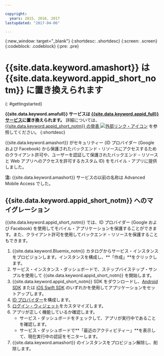 ```yaml
---

copyright:
  years: 2015, 2016, 2017
lastupdated: "2017-04-06"

---
```

{:new_window: target="_blank"}
{:shortdesc: .shortdesc}
{:screen: .screen}
{:codeblock: .codeblock}
{:pre: .pre}


# {{site.data.keyword.amashort}} は {{site.data.keyword.appid_short_notm}} に置き換えられます
{: #gettingstarted}


**{{site.data.keyword.amafull}} サービスは [{{site.data.keyword.appid_full}} サービス](/docs/services/appid/index.html)に置き換えられます。** 詳細については、<a href="https://www.ibm.com/blogs/bluemix/2017/03/introducing-ibm-bluemix-app-id-authentication-profiles-service-app-developers/" target="_blank">{{site.data.keyword.appid_short_notm}} の発表 <img src="../../icons/launch-glyph.svg" alt="外部リンク・アイコン"></a> を参照してください。
{:shortdesc}


{{site.data.keyword.amashort}} がセキュリティー (ID プロバイダー (Google および Facebook) から保護されたバックエンド・リソースにアクセスするためのクライアント許可や、ユーザーを認証して保護されたバックエンド・リソースと Web アプリへのアクセスを許可するカスタム ID) をモバイル・アプリに提供しました。

**注:** {{site.data.keyword.amashort}} サービスの以前の名称は Advanced Mobile Access でした。


## {{site.data.keyword.appid_short_notm}} へのマイグレーション

{{site.data.keyword.appid_short_notm}} では、ID プロバイダー (Google および Facebook) を使用してモバイル・アプリケーションを保護することができます。また、クライアント許可を使用してバックエンド・リソースを保護することもできます。

1. {{site.data.keyword.Bluemix_notm}} カタログからサービス・インスタンスをプロビジョンします。インスタンスを構成し、**「作成」**をクリックします。
2. サービス・インスタンス・ダッシュボードで、ステップバイステップ・サンプルを使用して {{site.data.keyword.appid_short_notm}} を開始します。
3. {{site.data.keyword.appid_short_notm}} SDK をダウンロードし、[Android SDK](/docs/services/appid/getting-started-android.html#android-sdk) または [iOS Swift SDK](/docs/services/appid/getting-started-ios-swift-sdk.html#getting-started-ios) のいずれかを使用してアプリケーションをセットアップします。
4. [ID プロバイダー](/docs/services/appid/identity-providers.html)を構成します。
5. [ログイン・ウィジェット](/docs/services/appid/login-widget.html)をカスタマイズします。
6. アプリが正しく機能しているか確認します。
    * サービス・ダッシュボードをチェックして、アプリが実行中であることを確認します。
    * サービス・ダッシュボードで**「最近のアクティビティー」**を表示して、現在実行中の認証をモニターします。
7. {{site.data.keyword.amashort}} のインスタンスをプロビジョン解除し、削除します。



<!-- Commenting out all getting started content because new users should start with App ID.

Add security to your mobile app with the {{site.data.keyword.amafull}} service. You can configure client authorization for accessing protected back-end resources running on {{site.data.keyword.Bluemix}}. Use identity providers (Google and Facebook), or custom identities to authenticate users and grant access to protected back-end resources and Web apps.
{:shortdesc}

**Note:** The {{site.data.keyword.amashort}} service was previously known as Advanced Mobile Access.


To get up and running with the {{site.data.keyword.amashort}} service:

1. Use one of the following options to create a bound or unbound service:
 * Create a {{site.data.keyword.Bluemix_notm}} application using the **MobileFirst Services Starter** boilerplate from the catalog. This creates a {{site.data.keyword.amashort}} service bound to a {{site.data.keyword.Bluemix_notm}} back-end application.
 * Create a {{site.data.keyword.amashort}} service using the  {{site.data.keyword.amashort}} console.  You can  bind the service to an existing back-end application and configure it in the {{site.data.keyword.amashort}} console.

   When you use the MobileFirst Services Starter, you get an instance of a Node.js runtime that runs on IBM {{site.data.keyword.Bluemix_notm}} to implement your custom back-end logic. A set of core mobile services that provide security, data, push, and monitoring functions are bound to that Node.js app. After the {{site.data.keyword.Bluemix_notm}} Node.js app is created, you can set up your development environment and start to use the {{site.data.keyword.Bluemix_notm}} Mobile Services SDKs. You can use the SDKs to access the services that are bound to your cloud app with simple API calls.

	For more information on how to create and work with projects, applications, and services see [IBM Bluemix Mobile dashboard](https://console.{DomainName}/docs/mobile/index.html).

2. Secure server-side resources.

   Protect your mobile back-end resources that are running on Node.js or Liberty for Java&trade; runtimes with mobile-enabled OAuth security. For more information, see [Protecting resources](protecting-resources.html).
   To learn more about the default mobile back-end application, see the [bms-hellotodo-strongloop ![External link icon](../../icons/launch-glyph.svg "External link icon")](https://github.com/ibm-bluemix-mobile-services/bms-hellotodo-strongloop){: new_window}  sample application.

3. Set up your core {{site.data.keyword.amashort}} development environment.

  ####Client development
  {: #client-development}

	You can add the {{site.data.keyword.amashort}} SDK to your existing Android, iOS, or Cordova app, as follows:
   * Android: ([Setting up the Android SDK](getting-started-android.html)) [Sample ![External link icon](../../icons/launch-glyph.svg "External link icon")](https://github.com/ibm-bluemix-mobile-services/bms-samples-android-helloauthentication){: new_window}
    * iOS (Swift SDK): ([Setting up the iOS Swift SDK](getting-started-ios-swift-sdk.html)) [Sample ![External link icon](../../icons/launch-glyph.svg "External link icon")](https://github.com/ibm-bluemix-mobile-services/bms-samples-swift-helloauthentication){: new_window}    
   * Cordova: ([Setting up the Cordova plug-in](getting-started-cordova.html)) [Sample ![External link icon](../../icons/launch-glyph.svg "External link icon")](https://github.com/ibm-bluemix-mobile-services/bms-samples-cordova-helloauthentication){: new_window}


 ####Web development
 {: #web-development}

   The {{site.data.keyword.amashort}} service can protect your Web application, requiring no special SDK. You can leverage different identity providers, in addition to protection provided by the {{site.data.keyword.amashort}} service. The {{site.data.keyword.amashort}} integration enables any web application, regardless of the technology it implements, to take advantage of the OAuth2 protocol. For information on setting up your {{site.data.keyword.amashort}} Web app to access the {{site.data.keyword.amashort}} service using different identity providers, see:

   * [Enabling Facebook authentication for Web applications](facebook-auth-web.html)
   * [Enabling Google authentication for Web applications](google-auth-web.html)
   * [Enabling custom authentication for Web applications](custom-auth-web.html)

**Optional:** Configure an identity provider for your application. You can configure one identity provider per application. Configuring an identity provider enables the users of your mobile app to log in with their existing Facebook or Google+ account. Or, you can define how users log in by creating a custom authentication.
   * [Authenticating users with Facebook credentials](facebook-auth-overview.html)
   * [Authenticating users with Google credentials](google-auth-overview.html)
   * [Authenticating users with a custom identity provider](custom-auth.html) --->
